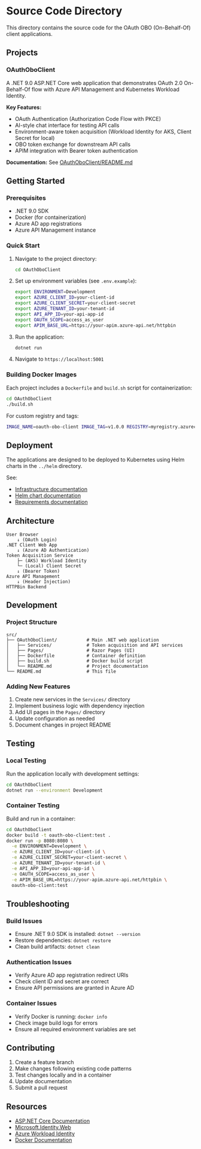 # Source Code Directory

This directory contains the source code for the OAuth OBO (On-Behalf-Of) client applications.

## Projects

### OAuthOboClient

A .NET 9.0 ASP.NET Core web application that demonstrates OAuth 2.0 On-Behalf-Of flow with Azure API Management and Kubernetes Workload Identity.

**Key Features:**
- OAuth Authentication (Authorization Code Flow with PKCE)
- AI-style chat interface for testing API calls
- Environment-aware token acquisition (Workload Identity for AKS, Client Secret for local)
- OBO token exchange for downstream API calls
- APIM integration with Bearer token authentication

**Documentation:** See [OAuthOboClient/README.md](OAuthOboClient/README.md)

## Getting Started

### Prerequisites

- .NET 9.0 SDK
- Docker (for containerization)
- Azure AD app registrations
- Azure API Management instance

### Quick Start

1. Navigate to the project directory:
   ```bash
   cd OAuthOboClient
   ```

2. Set up environment variables (see `.env.example`):
   ```bash
   export ENVIRONMENT=Development
   export AZURE_CLIENT_ID=your-client-id
   export AZURE_CLIENT_SECRET=your-client-secret
   export AZURE_TENANT_ID=your-tenant-id
   export API_APP_ID=your-api-app-id
   export OAUTH_SCOPE=access_as_user
   export APIM_BASE_URL=https://your-apim.azure-api.net/httpbin
   ```

3. Run the application:
   ```bash
   dotnet run
   ```

4. Navigate to `https://localhost:5001`

### Building Docker Images

Each project includes a `Dockerfile` and `build.sh` script for containerization:

```bash
cd OAuthOboClient
./build.sh
```

For custom registry and tags:
```bash
IMAGE_NAME=oauth-obo-client IMAGE_TAG=v1.0.0 REGISTRY=myregistry.azurecr.io PUSH=true ./build.sh
```

## Deployment

The applications are designed to be deployed to Kubernetes using Helm charts in the `../helm` directory.

See:
- [Infrastructure documentation](../iac/README.md)
- [Helm chart documentation](../helm/README.md)
- [Requirements documentation](../docs/requirements.md)

## Architecture

```
User Browser
    ↓ (OAuth Login)
.NET Client Web App
    ↓ (Azure AD Authentication)
Token Acquisition Service
    ├─ (AKS) Workload Identity
    └─ (Local) Client Secret
    ↓ (Bearer Token)
Azure API Management
    ↓ (Header Injection)
HTTPBin Backend
```

## Development

### Project Structure

```
src/
├── OAuthOboClient/           # Main .NET web application
│   ├── Services/             # Token acquisition and API services
│   ├── Pages/                # Razor Pages (UI)
│   ├── Dockerfile            # Container definition
│   ├── build.sh              # Docker build script
│   └── README.md             # Project documentation
└── README.md                 # This file
```

### Adding New Features

1. Create new services in the `Services/` directory
2. Implement business logic with dependency injection
3. Add UI pages in the `Pages/` directory
4. Update configuration as needed
5. Document changes in project README

## Testing

### Local Testing

Run the application locally with development settings:
```bash
cd OAuthOboClient
dotnet run --environment Development
```

### Container Testing

Build and run in a container:
```bash
cd OAuthOboClient
docker build -t oauth-obo-client:test .
docker run -p 8080:8080 \
  -e ENVIRONMENT=Development \
  -e AZURE_CLIENT_ID=your-client-id \
  -e AZURE_CLIENT_SECRET=your-client-secret \
  -e AZURE_TENANT_ID=your-tenant-id \
  -e API_APP_ID=your-api-app-id \
  -e OAUTH_SCOPE=access_as_user \
  -e APIM_BASE_URL=https://your-apim.azure-api.net/httpbin \
  oauth-obo-client:test
```

## Troubleshooting

### Build Issues

- Ensure .NET 9.0 SDK is installed: `dotnet --version`
- Restore dependencies: `dotnet restore`
- Clean build artifacts: `dotnet clean`

### Authentication Issues

- Verify Azure AD app registration redirect URIs
- Check client ID and secret are correct
- Ensure API permissions are granted in Azure AD

### Container Issues

- Verify Docker is running: `docker info`
- Check image build logs for errors
- Ensure all required environment variables are set

## Contributing

1. Create a feature branch
2. Make changes following existing code patterns
3. Test changes locally and in a container
4. Update documentation
5. Submit a pull request

## Resources

- [ASP.NET Core Documentation](https://learn.microsoft.com/en-us/aspnet/core/)
- [Microsoft.Identity.Web](https://learn.microsoft.com/en-us/azure/active-directory/develop/microsoft-identity-web)
- [Azure Workload Identity](https://azure.github.io/azure-workload-identity/)
- [Docker Documentation](https://docs.docker.com/)
